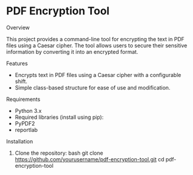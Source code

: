 # PDF Encryption Tool

Overview

This project provides a command-line tool for encrypting the text in PDF files using a Caesar cipher. The tool allows users to secure their sensitive information by converting it into an encrypted format.

Features

- Encrypts text in PDF files using a Caesar cipher with a configurable shift.
- Simple class-based structure for ease of use and modification.

Requirements

- Python 3.x
- Required libraries (install using pip):
- PyPDF2
- reportlab

 Installation

1. Clone the repository:
   bash
   git clone https://github.com/yourusername/pdf-encryption-tool.git
   cd pdf-encryption-tool
